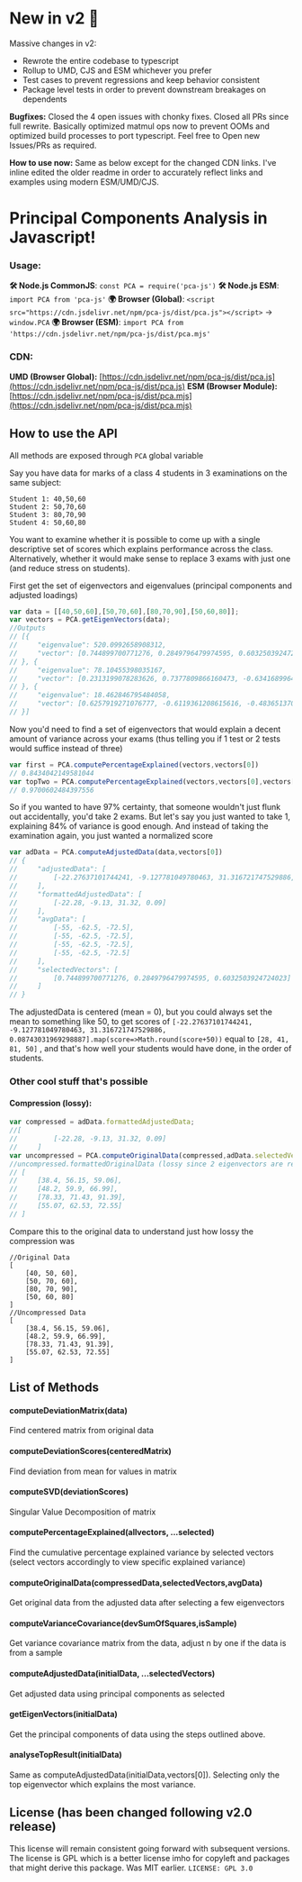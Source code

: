 # New in v2 🌟
Massive changes in v2:
- Rewrote the entire codebase to typescript 
- Rollup to UMD, CJS and ESM whichever you prefer
- Test cases to prevent regressions and keep behavior consistent
- Package level tests in order to prevent downstream breakages on dependents

**Bugfixes:** Closed the 4 open issues with chonky fixes. Closed all PRs since full rewrite. Basically optimized matmul ops now to prevent OOMs and optimized build processes to port typescript. Feel free to Open new Issues/PRs as required.

**How to use now:** Same as below except for the changed CDN links. I've inline edited the older readme in order to accurately reflect links and examples using modern ESM/UMD/CJS. 

# Principal Components Analysis in Javascript!

### Usage:

**🛠️ Node.js CommonJS**: `const PCA = require('pca-js')`
**🛠️ Node.js ESM**: `import PCA from 'pca-js'`
**🌍 Browser (Global)**: `<script src="https://cdn.jsdelivr.net/npm/pca-js/dist/pca.js"></script>` → `window.PCA` 
**🌍 Browser (ESM)**: `import PCA from 'https://cdn.jsdelivr.net/npm/pca-js/dist/pca.mjs'`

### CDN: 
**UMD (Browser Global):** [https://cdn.jsdelivr.net/npm/pca-js/dist/pca.js](https://cdn.jsdelivr.net/npm/pca-js/dist/pca.js)
**ESM (Browser Module):** [https://cdn.jsdelivr.net/npm/pca-js/dist/pca.mjs](https://cdn.jsdelivr.net/npm/pca-js/dist/pca.mjs)

## How to use the API

All methods are exposed through `PCA` global variable

Say you have data for marks of a class 4 students in 3 examinations on the same subject:

```
Student 1: 40,50,60
Student 2: 50,70,60
Student 3: 80,70,90
Student 4: 50,60,80
```

You want to examine whether it is possible to come up with a single descriptive set of scores which explains performance across the class. Alternatively, whether it would make sense to replace 3 exams with just one (and reduce stress on students).


First get the set of eigenvectors and eigenvalues (principal components and adjusted loadings)
```js
var data = [[40,50,60],[50,70,60],[80,70,90],[50,60,80]];
var vectors = PCA.getEigenVectors(data);
//Outputs 
// [{
//     "eigenvalue": 520.0992658908312,
//     "vector": [0.744899700771276, 0.2849796479974595, 0.6032503924724023]
// }, {
//     "eigenvalue": 78.10455398035167,
//     "vector": [0.2313199078283626, 0.7377809866160473, -0.6341689964277106]
// }, {
//     "eigenvalue": 18.462846795484058,
//     "vector": [0.6257919271076777, -0.6119361208615616, -0.4836513702572988]
// }]
```

Now you'd need to find a set of eigenvectors that would explain a decent amount of variance across your exams (thus telling you if 1 test or 2 tests would suffice instead of three)

```js
var first = PCA.computePercentageExplained(vectors,vectors[0])
// 0.8434042149581044
var topTwo = PCA.computePercentageExplained(vectors,vectors[0],vectors[1])
// 0.9700602484397556
```

So if you wanted to have 97% certainty, that someone wouldn't just flunk out accidentally, you'd take 2 exams. But let's say you just wanted to take 1, explaining 84% of variance is good enough. And instead of taking the examination again, you just wanted a normalized score

```js
var adData = PCA.computeAdjustedData(data,vectors[0])
// {
//     "adjustedData": [
//         [-22.27637101744241, -9.127781049780463, 31.316721747529886, 0.08743031969298887]
//     ],
//     "formattedAdjustedData": [
//         [-22.28, -9.13, 31.32, 0.09]
//     ],
//     "avgData": [
//         [-55, -62.5, -72.5],
//         [-55, -62.5, -72.5],
//         [-55, -62.5, -72.5],
//         [-55, -62.5, -72.5]
//     ],
//     "selectedVectors": [
//         [0.744899700771276, 0.2849796479974595, 0.6032503924724023]
//     ]
// }
```

The adjustedData is centered (mean = 0), but you could always set the mean to something like 50, to get scores of `[-22.27637101744241, -9.127781049780463, 31.316721747529886, 0.08743031969298887].map(score=>Math.round(score+50))` equal to `[28, 41, 81, 50]` , and that's how well your students would have done, in the order of students.

### Other cool stuff that's possible

#### Compression (lossy):
```js
var compressed = adData.formattedAdjustedData;
//[
//         [-22.28, -9.13, 31.32, 0.09]
//     ]
var uncompressed = PCA.computeOriginalData(compressed,adData.selectedVectors,adData.avgData);
//uncompressed.formattedOriginalData (lossy since 2 eigenvectors are removed)
// [
//     [38.4, 56.15, 59.06],
//     [48.2, 59.9, 66.99],
//     [78.33, 71.43, 91.39],
//     [55.07, 62.53, 72.55]
// ]
```

Compare this to the original data to understand just how lossy the compression was
```
//Original Data
[
    [40, 50, 60],
    [50, 70, 60],
    [80, 70, 90],
    [50, 60, 80]
]
//Uncompressed Data
[
    [38.4, 56.15, 59.06],
    [48.2, 59.9, 66.99],
    [78.33, 71.43, 91.39],
    [55.07, 62.53, 72.55]
]
```
## List of Methods

#### computeDeviationMatrix(data) 
Find centered matrix from original data

#### computeDeviationScores(centeredMatrix)
Find deviation from mean for values in matrix

#### computeSVD(deviationScores)
Singular Value Decomposition of matrix

#### computePercentageExplained(allvectors, ...selected)
Find the cumulative percentage explained variance by selected vectors (select vectors accordingly to view specific explained variance)

#### computeOriginalData(compressedData,selectedVectors,avgData)
Get original data from the adjusted data after selecting a few eigenvectors

#### computeVarianceCovariance(devSumOfSquares,isSample)
Get variance covariance matrix from the data, adjust n by one if the data is from a sample

#### computeAdjustedData(initialData, ...selectedVectors)
Get adjusted data using principal components as selected

#### getEigenVectors(initialData)
Get the principal components of data using the steps outlined above.

#### analyseTopResult(initialData)
Same as computeAdjustedData(initialData,vectors[0]). Selecting only the top eigenvector which explains the most variance.


## License (has been changed following v2.0 release)
This license will remain consistent going forward with subsequent versions. 
The license is GPL which is a better license imho for copyleft and packages that might derive this package.
Was MIT earlier.
`LICENSE: GPL 3.0`
